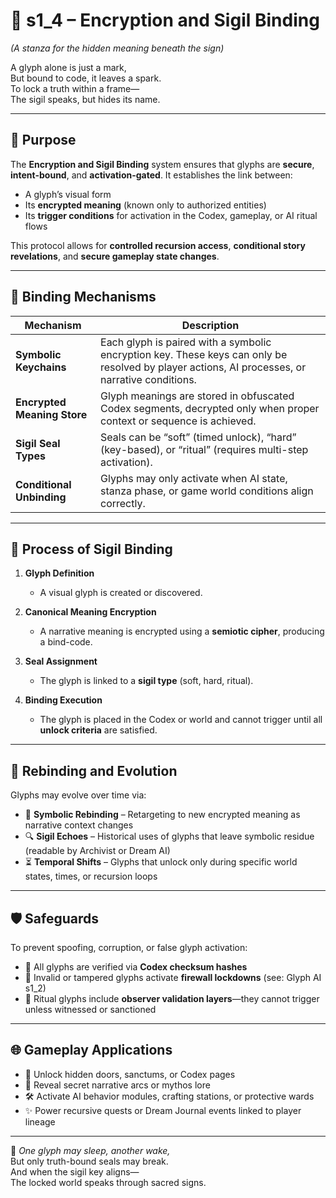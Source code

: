 <!-- Save to: shagi_archives/appendices/appendix_d_bridging_game_dev_tools/part_08_glyph_ai/s1_4_encryption_and_sigil_binding.md -->

# 📘 s1_4 – Encryption and Sigil Binding  

*(A stanza for the hidden meaning beneath the sign)*

A glyph alone is just a mark,  
But bound to code, it leaves a spark.  
To lock a truth within a frame—  
The sigil speaks, but hides its name.

---

## 🧠 Purpose

The **Encryption and Sigil Binding** system ensures that glyphs are **secure**, **intent-bound**, and **activation-gated**. It establishes the link between:

- A glyph’s visual form  
- Its **encrypted meaning** (known only to authorized entities)  
- Its **trigger conditions** for activation in the Codex, gameplay, or AI ritual flows

This protocol allows for **controlled recursion access**, **conditional story revelations**, and **secure gameplay state changes**.

---

## 🔐 Binding Mechanisms

| Mechanism | Description |
|----------|-------------|
| **Symbolic Keychains** | Each glyph is paired with a symbolic encryption key. These keys can only be resolved by player actions, AI processes, or narrative conditions. |
| **Encrypted Meaning Store** | Glyph meanings are stored in obfuscated Codex segments, decrypted only when proper context or sequence is achieved. |
| **Sigil Seal Types** | Seals can be “soft” (timed unlock), “hard” (key-based), or “ritual” (requires multi-step activation). |
| **Conditional Unbinding** | Glyphs may only activate when AI state, stanza phase, or game world conditions align correctly. |

---

## 🧬 Process of Sigil Binding

1. **Glyph Definition**  
   - A visual glyph is created or discovered.

2. **Canonical Meaning Encryption**  
   - A narrative meaning is encrypted using a **semiotic cipher**, producing a bind-code.

3. **Seal Assignment**  
   - The glyph is linked to a **sigil type** (soft, hard, ritual).

4. **Binding Execution**  
   - The glyph is placed in the Codex or world and cannot trigger until all **unlock criteria** are satisfied.

---

## 🔁 Rebinding and Evolution

Glyphs may evolve over time via:

- 🔄 **Symbolic Rebinding** – Retargeting to new encrypted meaning as narrative context changes  
- 🔍 **Sigil Echoes** – Historical uses of glyphs that leave symbolic residue (readable by Archivist or Dream AI)  
- ⏳ **Temporal Shifts** – Glyphs that unlock only during specific world states, times, or recursion loops

---

## 🛡️ Safeguards

To prevent spoofing, corruption, or false glyph activation:

- 🧬 All glyphs are verified via **Codex checksum hashes**  
- 🧱 Invalid or tampered glyphs activate **firewall lockdowns** (see: Glyph AI s1_2)  
- 🧿 Ritual glyphs include **observer validation layers**—they cannot trigger unless witnessed or sanctioned

---

## 🌐 Gameplay Applications

- 🔐 Unlock hidden doors, sanctums, or Codex pages  
- 📖 Reveal secret narrative arcs or mythos lore  
- 🛠 Activate AI behavior modules, crafting stations, or protective wards  
- ✨ Power recursive quests or Dream Journal events linked to player lineage

---

📜 *One glyph may sleep, another wake,*  
But only truth-bound seals may break.  
And when the sigil key aligns—  
The locked world speaks through sacred signs.
